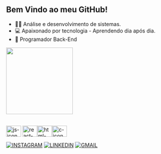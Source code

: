 ## Bem Vindo ao meu GitHub! 
- 👨‍💻 Análise e desenvolvimento de sistemas.  
- 💻 Apaixonado por tecnologia - Aprendendo dia após dia.
- 🤖 Programador Back-End 

<div>

  <img  height="180em" src="https://github-readme-stats-git-masterrstaa-rickstaa.vercel.app/api?username=marlonknupp&show_icons=true&theme=great-gatsby&include_all_commits=true&count_private=true"/>  
   </div> <br>

<img align="center" height="30" width="40" alt="js-icon"  src="https://cdn.jsdelivr.net/gh/devicons/devicon/icons/python/python-original.svg"> <img align="center" height="30" width="40" alt="react-icon" src="https://cdn.jsdelivr.net/gh/devicons/devicon/icons/mysql/mysql-original.svg"><img align="center" height="30" width="40" alt="html-icon" src="https://cdn.jsdelivr.net/gh/devicons/devicon/icons/html5/html5-original.svg"><img align="center" height="30" width="40" alt="c-icon" src="https://cdn.jsdelivr.net/gh/devicons/devicon/icons/django/django-plain.svg">

[![INSTAGRAM](https://img.shields.io/badge/Instagram-E4405F?style=for-the-badge&logo=instagram&logoColor=white)](https://www.instagram.com/marlonknupp/)
[![LINKEDIN](https://img.shields.io/badge/LinkedIn-0077B5?style=for-the-badge&logo=linkedin&logoColor=white)](https://www.linkedin.com/in/marlon-knupp-284252260/)
[![GMAIL](https://img.shields.io/badge/Gmail-D14836?style=for-the-badge&logo=gmail&logoColor=white)](marlonjcc23@gmail.com)

